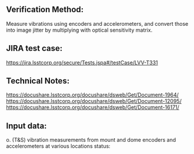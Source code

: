Verification Method:
---
Measure vibrations using encoders and accelerometers, and convert those into image jitter by multiplying with optical sensitivity matrix.

JIRA test case:
---
https://jira.lsstcorp.org/secure/Tests.jspa#/testCase/LVV-T331

Technical Notes:
---
https://docushare.lsstcorp.org/docushare/dsweb/Get/Document-1964/
https://docushare.lsstcorp.org/docushare/dsweb/Get/Document-12095/
https://docushare.lsstcorp.org/docushare/dsweb/Get/Document-16171/

Input data:
---
o. (T&S) vibration measurements from mount and dome encoders and accelerometers at various locations
        status: 
